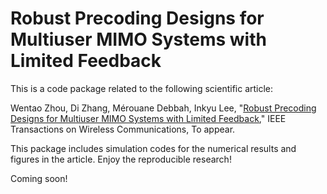 # Robust Precoding Designs for Multiuser MIMO Systems with Limited Feedback

This is a code package related to the following scientific article:

Wentao Zhou, Di Zhang, Mérouane Debbah, Inkyu Lee, "[Robust Precoding Designs for Multiuser MIMO Systems with Limited Feedback](https://ieeexplore.ieee.org/document/10438396)," IEEE Transactions on Wireless Communications, To appear.

This package includes simulation codes for the numerical results and figures in the article.
Enjoy the reproducible research!

Coming soon!
